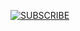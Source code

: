 [<img src="https://raw.githubusercontent.com/gamma-sigma-beep/gamma-sigma-beep/main/assets/youtube-compact.svg" alt="SUBSCRIBE"/>](https://www.youtube.com/channel/UCXrE0T8nzCCIb2SkbtAwUuQ)
